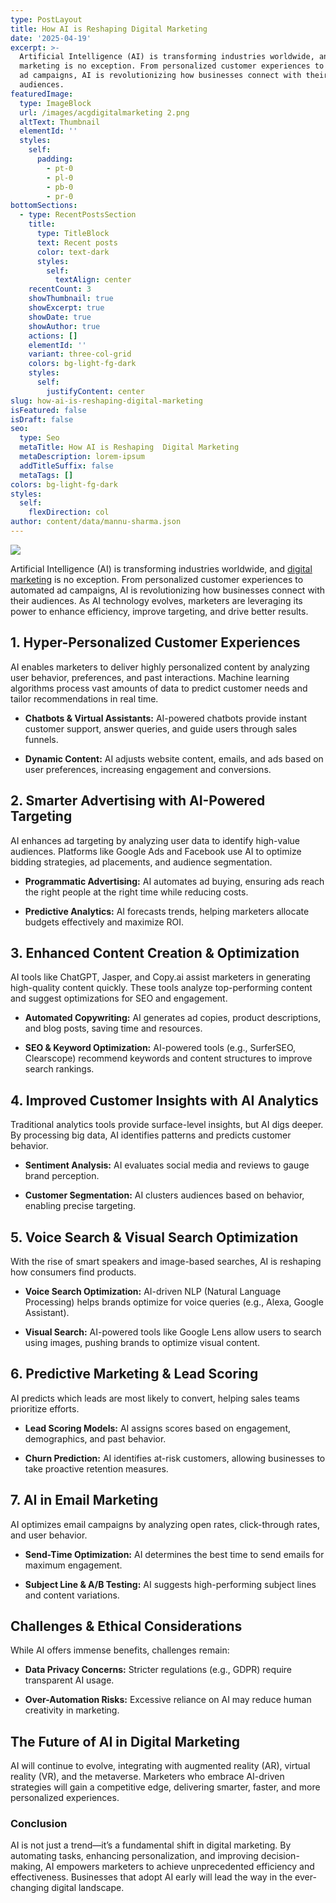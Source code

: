 ```yaml
---
type: PostLayout
title: How AI is Reshaping Digital Marketing
date: '2025-04-19'
excerpt: >-
  Artificial Intelligence (AI) is transforming industries worldwide, and digital
  marketing is no exception. From personalized customer experiences to automated
  ad campaigns, AI is revolutionizing how businesses connect with their
  audiences.
featuredImage:
  type: ImageBlock
  url: /images/acgdigitalmarketing 2.png
  altText: Thumbnail
  elementId: ''
  styles:
    self:
      padding:
        - pt-0
        - pl-0
        - pb-0
        - pr-0
bottomSections:
  - type: RecentPostsSection
    title:
      type: TitleBlock
      text: Recent posts
      color: text-dark
      styles:
        self:
          textAlign: center
    recentCount: 3
    showThumbnail: true
    showExcerpt: true
    showDate: true
    showAuthor: true
    actions: []
    elementId: ''
    variant: three-col-grid
    colors: bg-light-fg-dark
    styles:
      self:
        justifyContent: center
slug: how-ai-is-reshaping-digital-marketing
isFeatured: false
isDraft: false
seo:
  type: Seo
  metaTitle: How AI is Reshaping  Digital Marketing
  metaDescription: lorem-ipsum
  addTitleSuffix: false
  metaTags: []
colors: bg-light-fg-dark
styles:
  self:
    flexDirection: col
author: content/data/mannu-sharma.json
---
```

![](/images/acgdigitalmarketing%201.png)

Artificial Intelligence (AI) is transforming industries worldwide, and [digital marketing](https://www.digitalmarketing.com) is no exception. From personalized customer experiences to automated ad campaigns, AI is revolutionizing how businesses connect with their audiences. As AI technology evolves, marketers are leveraging its power to enhance efficiency, improve targeting, and drive better results.

## **1. Hyper-Personalized Customer Experiences**

AI enables marketers to deliver highly personalized content by analyzing user behavior, preferences, and past interactions. Machine learning algorithms process vast amounts of data to predict customer needs and tailor recommendations in real time.

*   **Chatbots & Virtual Assistants:** AI-powered chatbots provide instant customer support, answer queries, and guide users through sales funnels.

*   **Dynamic Content:** AI adjusts website content, emails, and ads based on user preferences, increasing engagement and conversions.

## **2. Smarter Advertising with AI-Powered Targeting**

AI enhances ad targeting by analyzing user data to identify high-value audiences. Platforms like Google Ads and Facebook use AI to optimize bidding strategies, ad placements, and audience segmentation.

*   **Programmatic Advertising:** AI automates ad buying, ensuring ads reach the right people at the right time while reducing costs.

*   **Predictive Analytics:** AI forecasts trends, helping marketers allocate budgets effectively and maximize ROI.

## **3. Enhanced Content Creation & Optimization**

AI tools like ChatGPT, Jasper, and Copy.ai assist marketers in generating high-quality content quickly. These tools analyze top-performing content and suggest optimizations for SEO and engagement.

*   **Automated Copywriting:** AI generates ad copies, product descriptions, and blog posts, saving time and resources.

*   **SEO & Keyword Optimization:** AI-powered tools (e.g., SurferSEO, Clearscope) recommend keywords and content structures to improve search rankings.

## **4. Improved Customer Insights with AI Analytics**

Traditional analytics tools provide surface-level insights, but AI digs deeper. By processing big data, AI identifies patterns and predicts customer behavior.

*   **Sentiment Analysis:** AI evaluates social media and reviews to gauge brand perception.

*   **Customer Segmentation:** AI clusters audiences based on behavior, enabling precise targeting.

## **5. Voice Search & Visual Search Optimization**

With the rise of smart speakers and image-based searches, AI is reshaping how consumers find products.

*   **Voice Search Optimization:** AI-driven NLP (Natural Language Processing) helps brands optimize for voice queries (e.g., Alexa, Google Assistant).

*   **Visual Search:** AI-powered tools like Google Lens allow users to search using images, pushing brands to optimize visual content.

## **6. Predictive Marketing & Lead Scoring**

AI predicts which leads are most likely to convert, helping sales teams prioritize efforts.

*   **Lead Scoring Models:** AI assigns scores based on engagement, demographics, and past behavior.

*   **Churn Prediction:** AI identifies at-risk customers, allowing businesses to take proactive retention measures.

## **7. AI in Email Marketing**

AI optimizes email campaigns by analyzing open rates, click-through rates, and user behavior.

*   **Send-Time Optimization:** AI determines the best time to send emails for maximum engagement.

*   **Subject Line & A/B Testing:** AI suggests high-performing subject lines and content variations.

## **Challenges & Ethical Considerations**

While AI offers immense benefits, challenges remain:

*   **Data Privacy Concerns:** Stricter regulations (e.g., GDPR) require transparent AI usage.

*   **Over-Automation Risks:** Excessive reliance on AI may reduce human creativity in marketing.

## **The Future of AI in Digital Marketing**

AI will continue to evolve, integrating with augmented reality (AR), virtual reality (VR), and the metaverse. Marketers who embrace AI-driven strategies will gain a competitive edge, delivering smarter, faster, and more personalized experiences.

### **Conclusion**

AI is not just a trend—it’s a fundamental shift in digital marketing. By automating tasks, enhancing personalization, and improving decision-making, AI empowers marketers to achieve unprecedented efficiency and effectiveness. Businesses that adopt AI early will lead the way in the ever-changing digital landscape.
